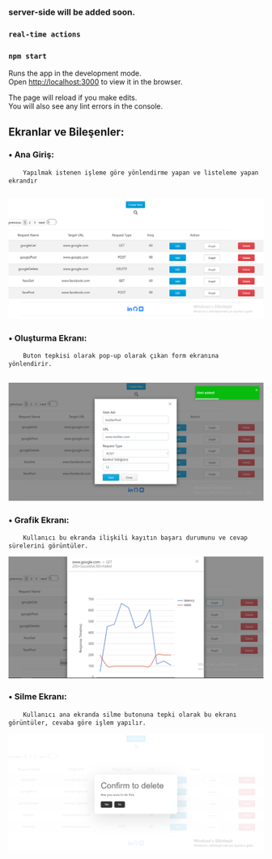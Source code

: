 ### server-side will be added soon.

### `real-time actions`

### `npm start`

Runs the app in the development mode.<br>
Open [http://localhost:3000](http://localhost:3000) to view it in the browser.

The page will reload if you make edits.<br>
You will also see any lint errors in the console.

## Ekranlar ve Bileşenler:  
### •	Ana Giriş:
        Yapılmak istenen işleme göre yönlendirme yapan ve listeleme yapan ekrandır 
![alt text](https://github.com/kadirakinkorkunc/alertProject/blob/master/src/assets/Images/mainPage.png)
--
### •	Oluşturma Ekranı:
        Buton tepkisi olarak pop-up olarak çıkan form ekranına yönlendirir.
![alt text](https://github.com/kadirakinkorkunc/alertProject/blob/master/src/assets/Images/createNewPage.png)
--
### •	Grafik Ekranı:
        Kullanıcı bu ekranda ilişkili kayıtın başarı durumunu ve cevap sürelerini görüntüler.
![alt text](https://github.com/kadirakinkorkunc/alertProject/blob/master/src/assets/Images/graphPage.png)

### •	Silme Ekranı:
        Kullanıcı ana ekranda silme butonuna tepki olarak bu ekranı görüntüler, cevaba göre işlem yapılır. 
![alt text](https://github.com/kadirakinkorkunc/alertProject/blob/master/src/assets/Images/deletePage.png)